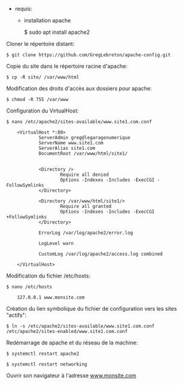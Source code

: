 * requis:

     - installation apache
       
        $ sudo apt install apache2


Cloner le répertoire distant:

    $ git clone https://github.com/GregLebreton/apache-config.git

Copie du site dans le répertoire racine d'apache:

    $ cp -R site/ /var/www/html



Modification des droits d'accès aux dossiers pour apache:

    $ chmod -R 755 /var/www



Configuration du VirtualHost:

    $ nano /etc/apache2/sites-available/www.site1.com.conf

        <VirtualHost *:80>
                ServerAdmin greg@legaragenumerique
                ServerName www.site1.com
                ServerAlias site1.com
                DocumentRoot /var/www/html/site1/


                <Directory />
                        Require all denied
                        Options -Indexes -Includes -ExecCGI -FollowSymlinks
                </Directory>

                <Directory /var/www/html/site1/>
                        Require all granted
                        Options -Indexes -Includes -ExecCGI +FollowSymlinks
                </Directory>

                ErrorLog /var/log/apache2/error.log

                LogLevel warn

                CustomLog /var/log/apache2/access.log combined

        </VirtualHost>


Modification du fichier /etc/hosts:

    $ nano /etc/hosts

        127.0.0.1 www.monsite.com


Création du lien symbolique du fichier de configuration vers les sites "actifs":

    $ ln -s /etc/apache2/sites-available/www.site1.com.conf /etc/apache2/sites-enabled/www.site1.com.conf


Redémarrage de apache et du réseau de la machine:

    $ systemctl restart apache2

    $ systemctl restart networking


Ouvrir son navigateur à l'adresse www.monsite.com

